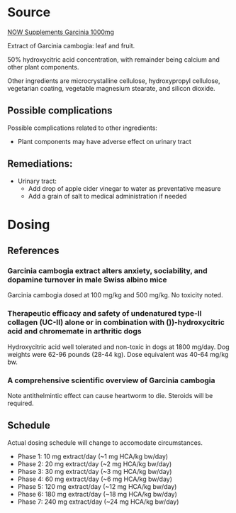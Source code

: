 # Source

[NOW Supplements Garcinia 1000mg](https://www.amazon.com/gp/product/B00HSHHPD8)

Extract of Garcinia cambogia: leaf and fruit.

50% hydroxycitric acid concentration, with remainder being calcium and other plant
components.

Other ingredients are microcrystalline cellulose, hydroxypropyl cellulose,
vegetarian coating, vegetable magnesium stearate, and silicon dioxide.

## Possible complications

Possible complications related to other ingredients:
- Plant components may have adverse effect on urinary tract

## Remediations:
- Urinary tract:
    - Add drop of apple cider vinegar to water as preventative measure
    - Add a grain of salt to medical administration if needed

# Dosing

## References

### Garcinia cambogia extract alters anxiety, sociability, and dopamine turnover in male Swiss albino mice

Garcinia cambogia dosed at 100 mg/kg and 500 mg/kg. No toxicity noted.

### Therapeutic efficacy and safety of undenatured type-II collagen (UC-II) alone or in combination with ())-hydroxycitric acid and chromemate in arthritic dogs

Hydroxycitric acid well tolerated and non-toxic in dogs at 1800 mg/day. Dog weights were 62-96 pounds (28-44 kg). Dose equivalent was 40-64 mg/kg bw.

### A comprehensive scientific overview of Garcinia cambogia

Note antithelmintic effect can cause heartworm to die. Steroids will be required.

## Schedule

Actual dosing schedule will change to accomodate circumstances.

- Phase 1: 10 mg extract/day (~1 mg HCA/kg bw/day)
- Phase 2: 20 mg extract/day (~2 mg HCA/kg bw/day)
- Phase 3: 30 mg extract/day (~3 mg HCA/kg bw/day)
- Phase 4: 60 mg extract/day (~6 mg HCA/kg bw/day)
- Phase 5: 120 mg extract/day (~12 mg HCA/kg bw/day)
- Phase 6: 180 mg extract/day (~18 mg HCA/kg bw/day)
- Phase 7: 240 mg extract/day (~24 mg HCA/kg bw/day)


